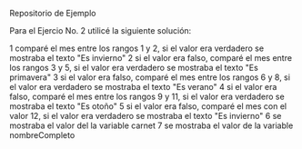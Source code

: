 Repositorio de Ejemplo

Para el Ejercio No. 2 utilicé la siguiente solución:

1 comparé el mes entre los rangos 1 y 2, si el valor era verdadero se mostraba el texto "Es invierno"
2 si el valor era falso, comparé el mes entre los rangos 3 y 5, si el valor era verdadero se mostraba el texto "Es primavera"
3 si el valor era falso, comparé el mes entre los rangos 6 y 8, si el valor era verdadero se mostraba el texto "Es verano"
4 si el valor era falso, comparé el mes entre los rangos 9 y 11, si el valor era verdadero se mostraba el texto "Es otoño"
5 si el valor era falso, comparé el mes con el valor 12, si el valor era verdadero se mostraba el texto "Es invierno"
6 se mostraba el valor del la variable carnet
7 se mostraba el valor de la variable nombreCompleto
